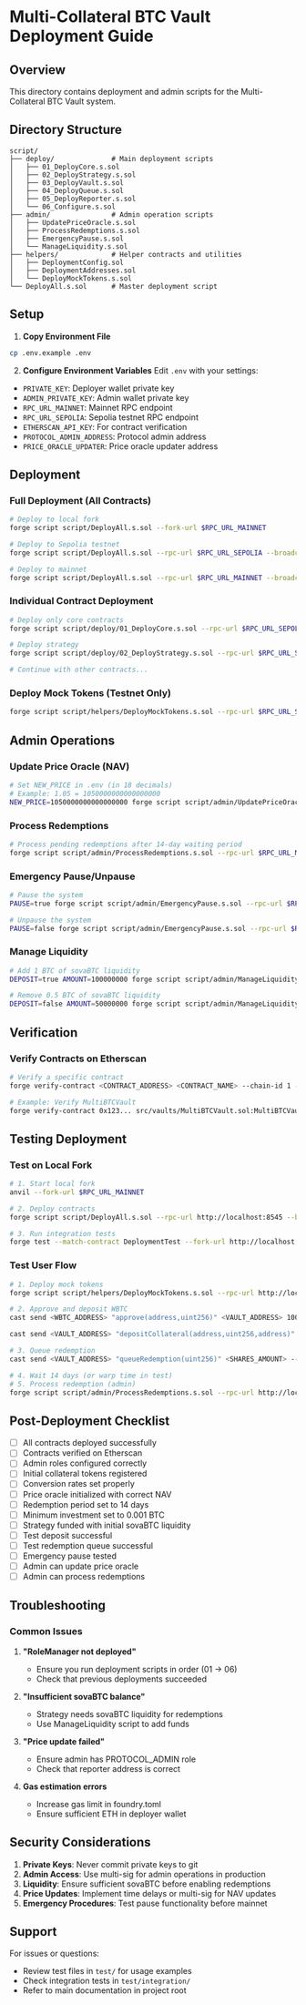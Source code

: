 # Multi-Collateral BTC Vault Deployment Guide

## Overview
This directory contains deployment and admin scripts for the Multi-Collateral BTC Vault system.

## Directory Structure
```
script/
├── deploy/              # Main deployment scripts
│   ├── 01_DeployCore.s.sol
│   ├── 02_DeployStrategy.s.sol
│   ├── 03_DeployVault.s.sol
│   ├── 04_DeployQueue.s.sol
│   ├── 05_DeployReporter.s.sol
│   └── 06_Configure.s.sol
├── admin/               # Admin operation scripts
│   ├── UpdatePriceOracle.s.sol
│   ├── ProcessRedemptions.s.sol
│   ├── EmergencyPause.s.sol
│   └── ManageLiquidity.s.sol
├── helpers/             # Helper contracts and utilities
│   ├── DeploymentConfig.sol
│   ├── DeploymentAddresses.sol
│   └── DeployMockTokens.s.sol
└── DeployAll.s.sol      # Master deployment script
```

## Setup

1. **Copy Environment File**
```bash
cp .env.example .env
```

2. **Configure Environment Variables**
Edit `.env` with your settings:
- `PRIVATE_KEY`: Deployer wallet private key
- `ADMIN_PRIVATE_KEY`: Admin wallet private key
- `RPC_URL_MAINNET`: Mainnet RPC endpoint
- `RPC_URL_SEPOLIA`: Sepolia testnet RPC endpoint
- `ETHERSCAN_API_KEY`: For contract verification
- `PROTOCOL_ADMIN_ADDRESS`: Protocol admin address
- `PRICE_ORACLE_UPDATER`: Price oracle updater address

## Deployment

### Full Deployment (All Contracts)
```bash
# Deploy to local fork
forge script script/DeployAll.s.sol --fork-url $RPC_URL_MAINNET

# Deploy to Sepolia testnet
forge script script/DeployAll.s.sol --rpc-url $RPC_URL_SEPOLIA --broadcast --verify

# Deploy to mainnet
forge script script/DeployAll.s.sol --rpc-url $RPC_URL_MAINNET --broadcast --verify
```

### Individual Contract Deployment
```bash
# Deploy only core contracts
forge script script/deploy/01_DeployCore.s.sol --rpc-url $RPC_URL_SEPOLIA --broadcast

# Deploy strategy
forge script script/deploy/02_DeployStrategy.s.sol --rpc-url $RPC_URL_SEPOLIA --broadcast

# Continue with other contracts...
```

### Deploy Mock Tokens (Testnet Only)
```bash
forge script script/helpers/DeployMockTokens.s.sol --rpc-url $RPC_URL_SEPOLIA --broadcast
```

## Admin Operations

### Update Price Oracle (NAV)
```bash
# Set NEW_PRICE in .env (in 18 decimals)
# Example: 1.05 = 1050000000000000000
NEW_PRICE=1050000000000000000 forge script script/admin/UpdatePriceOracle.s.sol --rpc-url $RPC_URL_MAINNET --broadcast
```

### Process Redemptions
```bash
# Process pending redemptions after 14-day waiting period
forge script script/admin/ProcessRedemptions.s.sol --rpc-url $RPC_URL_MAINNET --broadcast
```

### Emergency Pause/Unpause
```bash
# Pause the system
PAUSE=true forge script script/admin/EmergencyPause.s.sol --rpc-url $RPC_URL_MAINNET --broadcast

# Unpause the system
PAUSE=false forge script script/admin/EmergencyPause.s.sol --rpc-url $RPC_URL_MAINNET --broadcast
```

### Manage Liquidity
```bash
# Add 1 BTC of sovaBTC liquidity
DEPOSIT=true AMOUNT=100000000 forge script script/admin/ManageLiquidity.s.sol --rpc-url $RPC_URL_MAINNET --broadcast

# Remove 0.5 BTC of sovaBTC liquidity
DEPOSIT=false AMOUNT=50000000 forge script script/admin/ManageLiquidity.s.sol --rpc-url $RPC_URL_MAINNET --broadcast
```

## Verification

### Verify Contracts on Etherscan
```bash
# Verify a specific contract
forge verify-contract <CONTRACT_ADDRESS> <CONTRACT_NAME> --chain-id 1 --etherscan-api-key $ETHERSCAN_API_KEY

# Example: Verify MultiBTCVault
forge verify-contract 0x123... src/vaults/MultiBTCVault.sol:MultiBTCVault --chain-id 1 --etherscan-api-key $ETHERSCAN_API_KEY
```

## Testing Deployment

### Test on Local Fork
```bash
# 1. Start local fork
anvil --fork-url $RPC_URL_MAINNET

# 2. Deploy contracts
forge script script/DeployAll.s.sol --rpc-url http://localhost:8545 --broadcast

# 3. Run integration tests
forge test --match-contract DeploymentTest --fork-url http://localhost:8545
```

### Test User Flow
```bash
# 1. Deploy mock tokens
forge script script/helpers/DeployMockTokens.s.sol --rpc-url http://localhost:8545 --broadcast

# 2. Approve and deposit WBTC
cast send <WBTC_ADDRESS> "approve(address,uint256)" <VAULT_ADDRESS> 100000000 --rpc-url http://localhost:8545

cast send <VAULT_ADDRESS> "depositCollateral(address,uint256,address)" <WBTC_ADDRESS> 100000000 <USER_ADDRESS> --rpc-url http://localhost:8545

# 3. Queue redemption
cast send <VAULT_ADDRESS> "queueRedemption(uint256)" <SHARES_AMOUNT> --rpc-url http://localhost:8545

# 4. Wait 14 days (or warp time in test)
# 5. Process redemption (admin)
forge script script/admin/ProcessRedemptions.s.sol --rpc-url http://localhost:8545 --broadcast
```

## Post-Deployment Checklist

- [ ] All contracts deployed successfully
- [ ] Contracts verified on Etherscan
- [ ] Admin roles configured correctly
- [ ] Initial collateral tokens registered
- [ ] Conversion rates set properly
- [ ] Price oracle initialized with correct NAV
- [ ] Redemption period set to 14 days
- [ ] Minimum investment set to 0.001 BTC
- [ ] Strategy funded with initial sovaBTC liquidity
- [ ] Test deposit successful
- [ ] Test redemption queue successful
- [ ] Emergency pause tested
- [ ] Admin can update price oracle
- [ ] Admin can process redemptions

## Troubleshooting

### Common Issues

1. **"RoleManager not deployed"**
   - Ensure you run deployment scripts in order (01 → 06)
   - Check that previous deployments succeeded

2. **"Insufficient sovaBTC balance"**
   - Strategy needs sovaBTC liquidity for redemptions
   - Use ManageLiquidity script to add funds

3. **"Price update failed"**
   - Ensure admin has PROTOCOL_ADMIN role
   - Check that reporter address is correct

4. **Gas estimation errors**
   - Increase gas limit in foundry.toml
   - Ensure sufficient ETH in deployer wallet

## Security Considerations

1. **Private Keys**: Never commit private keys to git
2. **Admin Access**: Use multi-sig for admin operations in production
3. **Liquidity**: Ensure sufficient sovaBTC before enabling redemptions
4. **Price Updates**: Implement time delays or multi-sig for NAV updates
5. **Emergency Procedures**: Test pause functionality before mainnet

## Support

For issues or questions:
- Review test files in `test/` for usage examples
- Check integration tests in `test/integration/`
- Refer to main documentation in project root